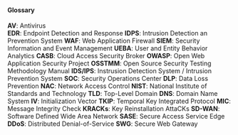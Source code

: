 #### Glossary
**AV**: Antivirus <br>
**EDR**: Endpoint Detection and Response
**IDPS**: Intrusion Detection an Prevention System
**WAF**: Web Application Firewall
**SIEM**: Security Information and Event Management
**UEBA**: User and Entity Behavior Analytics
**CASB**: Cloud Access Security Broker
**OWASP**: Open Web Application Security Project
**OSSTMM**: Open Source Security Testing Methodology Manual
**IDS/IPS**: Instrusion Detection System / Intrusion Prevention System
**SOC**: Security Operations Center
**DLP**: Data Loss Prevention
**NAC**: Network Access Control
**NIST**: National Institute of Standards and Technology
**TLD**: Top-Level Domain
**DNS**: Domain Name System
**IV**: Initialization Vector
**TKIP**: Temporal Key Integrated Protocol
**MIC**: Message Integrity Check
**KRACKs**: Key Reinstallation AttaCKs
**SD-WAN**: Software Defined Wide Area Network
**SASE**: Secure Access Service Edge
**DDoS**: Distributed Denial-of-Service
**SWG**: Secure Web Gateway